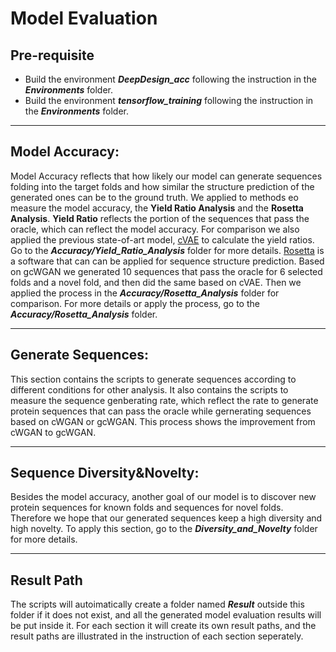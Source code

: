 # Model Evaluation

## Pre-requisite
* Build the environment ***DeepDesign_acc*** following the instruction in the ***Environments*** folder.
* Build the environment ***tensorflow_training*** following the instruction in the ***Environments*** folder.

***

## Model Accuracy:
Model Accuracy reflects that how likely our model can generate sequences folding into the target folds and how similar the structure prediction of the generated ones can be to the ground truth. We applied to methods eo measure the model accuracy, the **Yield Ratio Analysis** and the **Rosetta Analysis**. **Yield Ratio** reflects the portion of the sequences that pass the oracle, which can reflect the model accuracy. For comparison we also applied the previous state-of-art model, [cVAE](https://github.com/psipred/protein-vae) to calculate the yield ratios. Go to the ***Accuracy/Yield_Ratio_Analysis*** folder for more details. [Rosetta](https://www.rosettacommons.org/home) is a software that can can be applied for sequence structure prediction. Based on gcWGAN we generated 10 sequences that pass the oracle for 6 selected folds and a novel fold, and then did the same based on cVAE. Then we applied the process in the ***Accuracy/Rosetta_Analysis*** folder for comparison. For more details or apply the process, go to the ***Accuracy/Rosetta_Analysis*** folder.

***

## Generate Sequences:
This section contains the scripts to generate sequences according to different conditions for other analysis. It also contains the scripts to measure the sequence genberating rate, which reflect the rate to generate protein sequences that can pass the oracle while gernerating sequences based on cWGAN or gcWGAN. This process shows the improvement from cWGAN to gcWGAN.

***

## Sequence Diversity&Novelty:
Besides the model accuracy, another goal of our model is to discover new protein sequences for known folds and sequences for novel folds. Therefore we hope that our generated sequences keep a high diversity and high novelty. To apply this section, go to the ***Diversity_and_Novelty*** folder for more details.

***

## Result Path
The scripts will autoimatically create a folder named ***Result*** outside this folder if it does not exist, and all the generated model evaluation results will be put inside it. For each section it will create its own result paths, and the result paths are illustrated in the instruction of each section seperately.
